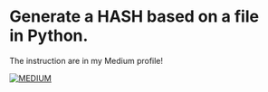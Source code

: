 
# Generate a HASH based on a file in Python.

The instruction are in my Medium profile!

[![MEDIUM](https://img.shields.io/badge/Medium-12100E?style=for-the-badge&logo=medium&logoColor=white)](https://medium.com/@mdvsecurity)